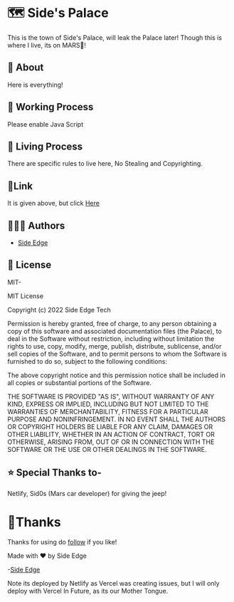 
# 🗺️ Side's Palace
This is the town of Side's Palace, will leak the Palace later! Though this is where I live, its on MARS🐨!
## 🚀 About 
Here is everything!
## 🤖 Working Process
Please enable Java Script

## 📃 Living Process
There are specific rules to live here, No Stealing and Copyrighting.
## 🔗Link 
It is given above, but click [Here](https://sidepalace.netlify.app)

## 🧑🏻‍💻 Authors

- [Side Edge](https://github.com/sideedgetech)


## 🪪 License

MIT-

MIT License

Copyright (c) 2022 Side Edge Tech

Permission is hereby granted, free of charge, to any person obtaining a copy
of this software and associated documentation files (the Palace), to deal
in the Software without restriction, including without limitation the rights
to use, copy, modify, merge, publish, distribute, sublicense, and/or sell
copies of the Software, and to permit persons to whom the Software is
furnished to do so, subject to the following conditions:

The above copyright notice and this permission notice shall be included in all
copies or substantial portions of the Software.

THE SOFTWARE IS PROVIDED "AS IS", WITHOUT WARRANTY OF ANY KIND, EXPRESS OR
IMPLIED, INCLUDING BUT NOT LIMITED TO THE WARRANTIES OF MERCHANTABILITY,
FITNESS FOR A PARTICULAR PURPOSE AND NONINFRINGEMENT. IN NO EVENT SHALL THE
AUTHORS OR COPYRIGHT HOLDERS BE LIABLE FOR ANY CLAIM, DAMAGES OR OTHER
LIABILITY, WHETHER IN AN ACTION OF CONTRACT, TORT OR OTHERWISE, ARISING FROM,
OUT OF OR IN CONNECTION WITH THE SOFTWARE OR THE USE OR OTHER DEALINGS IN THE
SOFTWARE.
## ⭐ Special Thanks to-

Netlify, Sid0s (Mars car developer) for giving the jeep!
##


# 🌟Thanks


Thanks for using do [follow](https://github.com/sideedgetech)
 if you like!


 Made with ❤️ by Side Edge

 -[Side Edge](https://github.com/sideedgetech)

 Note its deployed by Netlify as Vercel was creating issues, but I will only deploy with Vercel In Future, as its our Mother Tongue.
